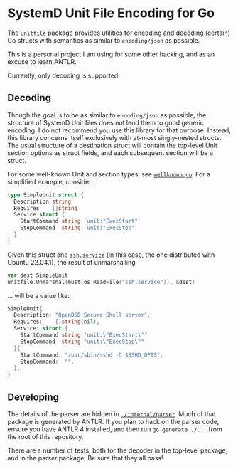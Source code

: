 # SystemD Unit File Encoding for Go

The `unitfile` package provides utilities for encoding and decoding (certain) Go
structs with semantics as similar to `encoding/json` as possible.

This is a personal project I am using for some other hacking, and as an excuse
to learn ANTLR.

Currently, only decoding is supported.

## Decoding

Though the goal is to be as similar to `encoding/json` as possible, the
structure of SystemD Unit files does not lend them to good generic encoding. I
do not recommend you use this library for that purpose. Instead, this library
concerns itself exclusively with at-most singly-nested structs. The usual
structure of a destination struct will contain the top-level Unit section
options as struct fields, and each subsequent section will be a struct.

For some well-known Unit and section types, see
[`wellknown.go`](./wellknown.go). For a simplified example, consider:

```go
type SimpleUnit struct {
  Description string
  Requires    []string
  Service struct {
    StartCommand string `unit:"ExecStart"`
    StopCommand  string `unit:"ExecStop"`
  }
}
```

Given this struct and [`ssh.service`](./testdata/ubuntu-22.04.1-ssh.service) (in
this case, the one distributed with Ubuntu 22.04.1), the result of unmarshalling

```go
var dest SimpleUnit
unitfile.Unmarshal(must(os.ReadFile("ssh.service")), &dest)
```

... will be a value like:

```go
SimpleUnit{
  Description: "OpenBSD Secure Shell server",
  Requires:    []string(nil),
  Service: struct {
    StartCommand string "unit:\"ExecStart\""
    StopCommand  string "unit:\"ExecStop\""
  }{
    StartCommand: "/usr/sbin/sshd -D $SSHD_OPTS",
    StopCommand:  "",
  },
}
```

## Developing

The details of the parser are hidden in
[`./internal/parser`](./internal/parser). Much of that package is generated by
ANTLR. If you plan to hack on the parser code, ensure you have ANTLR 4 installed,
and then run `go generate ./...` from the root of this repository.

There are a number of tests, both for the decoder in the top-level package, and
in the parser package. Be sure that they all pass!
